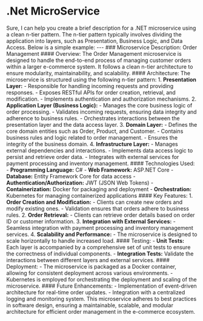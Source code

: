 # .Net MicroService
 Sure, I can help you create a brief description for a .NET microservice using a clean n-tier pattern. The n-tier pattern typically involves dividing the application into layers, such as Presentation, Business Logic, and Data Access. Below is a simple example:  ---  ### Microservice Description: Order Management  #### Overview: The Order Management microservice is designed to handle the end-to-end process of managing customer orders within a larger e-commerce system. It follows a clean n-tier architecture to ensure modularity, maintainability, and scalability.  #### Architecture: The microservice is structured using the following n-tier pattern:  1. **Presentation Layer:**    - Responsible for handling incoming requests and providing responses.    - Exposes RESTful APIs for order creation, retrieval, and modification.    - Implements authentication and authorization mechanisms.  2. **Application Layer (Business Logic):**    - Manages the core business logic of order processing.    - Validates incoming requests, ensuring data integrity and adherence to business rules.    - Orchestrates interactions between the presentation layer and the data access layer.  3. **Domain Layer:**    - Defines the core domain entities such as Order, Product, and Customer.    - Contains business rules and logic related to order management.    - Ensures the integrity of the business domain.  4. **Infrastructure Layer:**    - Manages external dependencies and interactions.    - Implements data access logic to persist and retrieve order data.    - Integrates with external services for payment processing and inventory management.  #### Technologies Used: - **Programming Language:** C# - **Web Framework:** ASP.NET Core - **Database:** Entity Framework Core for data access - **Authentication/Authorization:** JWT (JSON Web Tokens) - **Containerization:** Docker for packaging and deployment - **Orchestration:** Kubernetes for managing containerized applications  #### Key Features: 1. **Order Creation and Modification:**    - Clients can create new orders and modify existing ones.    - Validation ensures that orders adhere to business rules.  2. **Order Retrieval:**    - Clients can retrieve order details based on order ID or customer information.  3. **Integration with External Services:**    - Seamless integration with payment processing and inventory management services.  4. **Scalability and Performance:**    - The microservice is designed to scale horizontally to handle increased load.  #### Testing: - **Unit Tests:** Each layer is accompanied by a comprehensive set of unit tests to ensure the correctness of individual components. - **Integration Tests:** Validate the interactions between different layers and external services.  #### Deployment: - The microservice is packaged as a Docker container, allowing for consistent deployment across various environments. - Kubernetes is employed for orchestrating the deployment and scaling of the microservice.  #### Future Enhancements: - Implementation of event-driven architecture for real-time order updates. - Integration with a centralized logging and monitoring system.  This microservice adheres to best practices in software design, ensuring a maintainable, scalable, and modular architecture for efficient order management in the e-commerce ecosystem.
